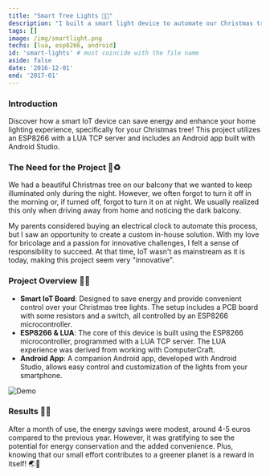 ```yaml
---
title: "Smart Tree Lights 🎄💡"
description: "I built a smart light device to automate our Christmas tree lights and save energy! 🌏🌿"
tags: []
image: /img/smartlight.png
techs: [lua, esp8266, android]
id: 'smart-lights' # must coincide with the file name
aside: false
date: '2016-12-01'
end: '2017-01'
---
```

 
### Introduction
Discover how a smart IoT device can save energy and enhance your home lighting experience, specifically for your Christmas tree! This project utilizes an ESP8266 with a LUA TCP server and includes an Android app built with Android Studio.

### The Need for the Project 🌲♻️
We had a beautiful Christmas tree on our balcony that we wanted to keep illuminated only during the night. However, we often forgot to turn it off in the morning or, if turned off, forgot to turn it on at night. We usually realized this only when driving away from home and noticing the dark balcony.

My parents considered buying an electrical clock to automate this process, but I saw an opportunity to create a custom in-house solution. With my love for bricolage and a passion for innovative challenges, I felt a sense of responsibility to succeed. At that time, IoT wasn't as mainstream as it is today, making this project seem very "innovative".

### Project Overview 🌱🔧
- **Smart IoT Board**: Designed to save energy and provide convenient control over your Christmas tree lights. The setup includes a PCB board with some resistors and a switch, all controlled by an ESP8266 microcontroller.
- **ESP8266 & LUA**: The core of this device is built using the ESP8266 microcontroller, programmed with a LUA TCP server. The LUA experience was derived from working with ComputerCraft.
- **Android App**: A companion Android app, developed with Android Studio, allows easy control and customization of the lights from your smartphone.

![Demo](/img/smartlight-demo.gif)

### Results 🌟🔋
After a month of use, the energy savings were modest, around 4-5 euros compared to the previous year. However, it was gratifying to see the potential for energy conservation and the added convenience. Plus, knowing that our small effort contributes to a greener planet is a reward in itself! 🌏🌿

